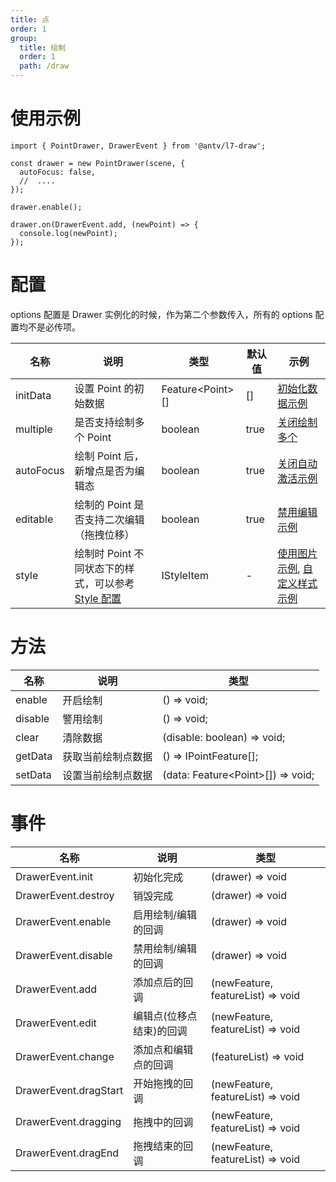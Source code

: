 ```yaml
---
title: 点
order: 1
group:
  title: 绘制
  order: 1
  path: /draw
---
```


# 使用示例

```tsx | pure
import { PointDrawer, DrawerEvent } from '@antv/l7-draw';

const drawer = new PointDrawer(scene, {
  autoFocus: false,
  //  ....
});

drawer.enable();

drawer.on(DrawerEvent.add, (newPoint) => {
  console.log(newPoint);
});
```

# 配置

options 配置是 Drawer 实例化的时候，作为第二个参数传入，所有的 options 配置均不是必传项。

| 名称      | 说明                                                              | 类型                   | 默认值 | 示例                                                                         |
| --------- | ----------------------------------------------------------------- | ---------------------- | ------ | ---------------------------------------------------------------------------- |
| initData  | 设置 Point 的初始数据                                             | Feature&lt;Point&gt;[] | []     | [初始化数据示例](/example/point/init-data)                                   |
| multiple  | 是否支持绘制多个 Point                                            | boolean                | true   | [关闭绘制多个](/example/point/multiple)                                      |
| autoFocus | 绘制 Point 后，新增点是否为编辑态                                 | boolean                | true   | [关闭自动激活示例](/example/point/auto-focus)                                |
| editable  | 绘制的 Point 是否支持二次编辑（拖拽位移）                         | boolean                | true   | [禁用编辑示例](/example/point/editable)                                      |
| style     | 绘制时 Point 不同状态下的样式，可以参考 [Style 配置](/docs/style) | IStyleItem             | -      | [使用图片示例](/example/point/image), [自定义样式示例](/example/point/style) |

# 方法

| 名称    | 说明               | 类型                                    |
| ------- | ------------------ | --------------------------------------- |
| enable  | 开启绘制           | () => void;                             |
| disable | 警用绘制           | () => void;                             |
| clear   | 清除数据           | (disable: boolean) => void;             |
| getData | 获取当前绘制点数据 | () => IPointFeature[];                  |
| setData | 设置当前绘制点数据 | (data: Feature&lt;Point&gt;[]) => void; |

# 事件

| 名称                  | 说明                     | 类型                                |
| --------------------- | ------------------------ |-----------------------------------|
| DrawerEvent.init      | 初始化完成               | (drawer) => void                  |
| DrawerEvent.destroy   | 销毁完成                 | (drawer) => void                  |
| DrawerEvent.enable    | 启用绘制/编辑的回调      | (drawer) => void                  |
| DrawerEvent.disable   | 禁用绘制/编辑的回调      | (drawer) => void                  |
| DrawerEvent.add       | 添加点后的回调           | (newFeature, featureList) => void |
| DrawerEvent.edit      | 编辑点(位移点结束)的回调 | (newFeature, featureList) => void |
| DrawerEvent.change    | 添加点和编辑点的回调     | (featureList) => void             |
| DrawerEvent.dragStart | 开始拖拽的回调           | (newFeature, featureList) => void |
| DrawerEvent.dragging  | 拖拽中的回调             | (newFeature, featureList) => void |
| DrawerEvent.dragEnd   | 拖拽结束的回调           | (newFeature, featureList) => void |

